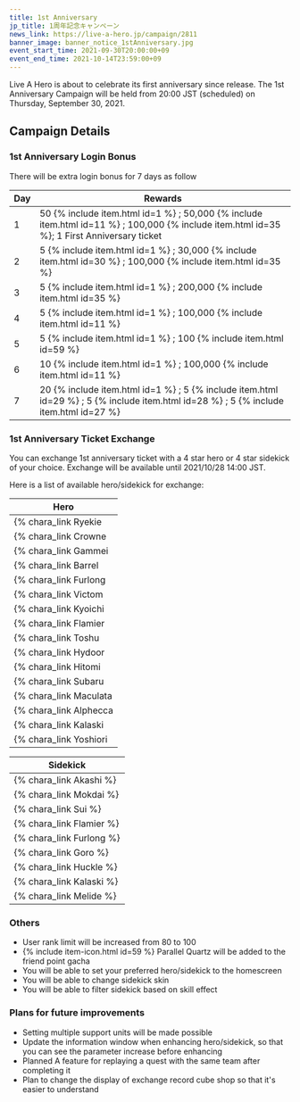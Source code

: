 ```yaml
---
title: 1st Anniversary
jp_title: 1周年記念キャンペーン
news_link: https://live-a-hero.jp/campaign/2811
banner_image: banner_notice_1stAnniversary.jpg 
event_start_time: 2021-09-30T20:00:00+09
event_end_time: 2021-10-14T23:59:00+09
---
```


Live A Hero is about to celebrate its first anniversary since release.
The 1st Anniversary Campaign will be held from 20:00 JST (scheduled) on Thursday, September 30, 2021.

## Campaign Details

### 1st Anniversary Login Bonus

There will be extra login bonus for 7 days as follow

| Day| Rewards |
|----|-----------------------------------------------------------|
| 1  | 50 {% include item.html id=1 %} ; 50,000 {% include item.html id=11 %} ; 100,000 {% include item.html id=35 %}; 1 First Anniversary ticket |
| 2  | 5 {% include item.html id=1 %} ; 30,000 {% include item.html id=30 %} ; 100,000 {% include item.html id=35 %} |
| 3  | 5 {% include item.html id=1 %} ; 200,000 {% include item.html id=35 %} |
| 4  | 5 {% include item.html id=1 %} ; 100,000 {% include item.html id=11 %} |
| 5  | 5 {% include item.html id=1 %} ; 100 {% include item.html id=59 %} |
| 6  | 10 {% include item.html id=1 %} ; 100,000 {% include item.html id=11 %} |
| 7  | 20 {% include item.html id=1 %} ; 5 {% include item.html id=29 %} ; 5 {% include item.html id=28 %} ; 5 {% include item.html id=27 %} |

### 1st Anniversary Ticket Exchange

You can exchange 1st anniversary ticket with a 4 star hero or 4 star sidekick of your choice.
Exchange will be available until 2021/10/28 14:00 JST.

Here is a list of available hero/sidekick for exchange:

| Hero| 
|----|
| {% chara_link Ryekie|h1 %}   |
| {% chara_link Crowne|h1 %}   |
| {% chara_link Gammei|h1 %}   |
| {% chara_link Barrel|h1 %}   |
| {% chara_link Furlong|h1 %}   |
| {% chara_link Victom|h1 %}   |
| {% chara_link Kyoichi|h1 %}   |
| {% chara_link Flamier|h1 %}   |
| {% chara_link Toshu|h1 %}   |
| {% chara_link Hydoor|h1 %}   |
| {% chara_link Hitomi|h1 %}   |
| {% chara_link Subaru|h1 %}   |
| {% chara_link Maculata|h1 %}   |
| {% chara_link Alphecca|h1 %}   |
| {% chara_link Kalaski|h1 %}   |
| {% chara_link Yoshiori|h1 %}   |

| Sidekick| 
|----|
| {% chara_link Akashi %}   |
| {% chara_link Mokdai %}   |
| {% chara_link Sui %}   |
| {% chara_link Flamier %}   |
| {% chara_link Furlong %}   |
| {% chara_link Goro %}   |
| {% chara_link Huckle %}   |
| {% chara_link Kalaski %}   |
| {% chara_link Melide %}   |

### Others

- User rank limit will be increased from 80 to 100
- {% include item-icon.html id=59 %} Parallel Quartz will be added to the friend point gacha
- You will be able to set your preferred hero/sidekick to the homescreen
- You will be able to change sidekick skin
- You will be able to filter sidekick based on skill effect

### Plans for future improvements

- Setting multiple support units will be made possible
- Update the information window when enhancing hero/sidekick, so that you can see the parameter increase before enhancing
- Planned A feature for replaying a quest with the same team after completing it
- Plan to change the display of exchange record cube shop so that it's easier to understand


